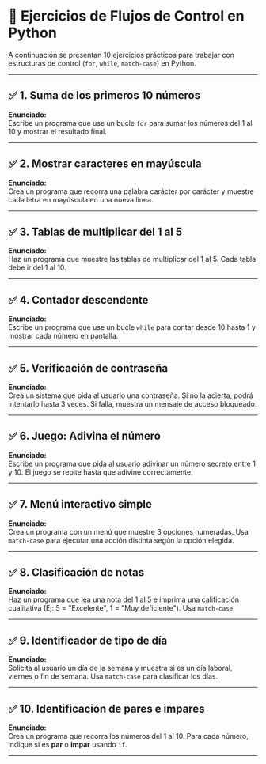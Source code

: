 # 🧪 Ejercicios de Flujos de Control en Python

A continuación se presentan 10 ejercicios prácticos para trabajar con estructuras de control (`for`, `while`, `match-case`) en Python.

---

## ✅ 1. Suma de los primeros 10 números

**Enunciado:**  
Escribe un programa que use un bucle `for` para sumar los números del 1 al 10 y mostrar el resultado final.

---

## ✅ 2. Mostrar caracteres en mayúscula

**Enunciado:**  
Crea un programa que recorra una palabra carácter por carácter y muestre cada letra en mayúscula en una nueva línea.

---

## ✅ 3. Tablas de multiplicar del 1 al 5

**Enunciado:**  
Haz un programa que muestre las tablas de multiplicar del 1 al 5. Cada tabla debe ir del 1 al 10.

---

## ✅ 4. Contador descendente

**Enunciado:**  
Escribe un programa que use un bucle `while` para contar desde 10 hasta 1 y mostrar cada número en pantalla.

---

## ✅ 5. Verificación de contraseña

**Enunciado:**  
Crea un sistema que pida al usuario una contraseña. Si no la acierta, podrá intentarlo hasta 3 veces. Si falla, muestra un mensaje de acceso bloqueado.

---

## ✅ 6. Juego: Adivina el número

**Enunciado:**  
Escribe un programa que pida al usuario adivinar un número secreto entre 1 y 10. El juego se repite hasta que adivine correctamente.

---

## ✅ 7. Menú interactivo simple

**Enunciado:**  
Crea un programa con un menú que muestre 3 opciones numeradas. Usa `match-case` para ejecutar una acción distinta según la opción elegida.

---

## ✅ 8. Clasificación de notas

**Enunciado:**  
Haz un programa que lea una nota del 1 al 5 e imprima una calificación cualitativa (Ej: 5 = "Excelente", 1 = "Muy deficiente"). Usa `match-case`.

---

## ✅ 9. Identificador de tipo de día

**Enunciado:**  
Solicita al usuario un día de la semana y muestra si es un día laboral, viernes o fin de semana. Usa `match-case` para clasificar los días.

---

## ✅ 10. Identificación de pares e impares

**Enunciado:**  
Crea un programa que recorra los números del 1 al 10. Para cada número, indique si es **par** o **impar** usando `if`.

---